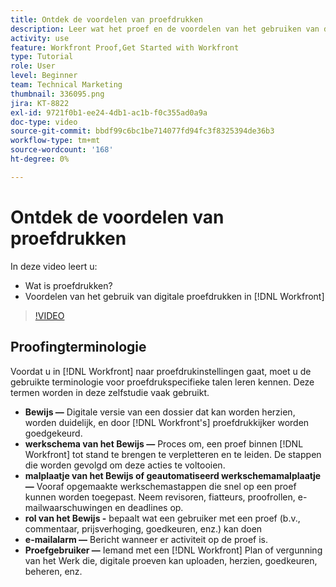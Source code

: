 ```yaml
---
title: Ontdek de voordelen van proefdrukken
description: Leer wat het proef en de voordelen van het gebruiken van digitale proef in  [!DNL  Workfront] is.
activity: use
feature: Workfront Proof,Get Started with Workfront
type: Tutorial
role: User
level: Beginner
team: Technical Marketing
thumbnail: 336095.png
jira: KT-8822
exl-id: 9721f0b1-ee24-4db1-ac1b-f0c355ad0a9a
doc-type: video
source-git-commit: bbdf99c6bc1be714077fd94fc3f8325394de36b3
workflow-type: tm+mt
source-wordcount: '168'
ht-degree: 0%

---
```


# Ontdek de voordelen van proefdrukken

In deze video leert u:

* Wat is proefdrukken?
* Voordelen van het gebruik van digitale proefdrukken in [!DNL Workfront]

>[!VIDEO](https://video.tv.adobe.com/v/336095/?quality=12&learn=on&enablevpops=1)

## Proofingterminologie

Voordat u in [!DNL  Workfront] naar proefdrukinstellingen gaat, moet u de gebruikte terminologie voor proefdrukspecifieke talen leren kennen. Deze termen worden in deze zelfstudie vaak gebruikt.

* **Bewijs —** Digitale versie van een dossier dat kan worden herzien, worden duidelijk, en door [!DNL Workfront's] proefdrukkijker worden goedgekeurd.
* **werkschema van het Bewijs —** Proces om, een proef binnen [!DNL Workfront] tot stand te brengen te verpletteren en te leiden. De stappen die worden gevolgd om deze acties te voltooien.
* **malplaatje van het Bewijs of geautomatiseerd werkschemamalplaatje —** Vooraf opgemaakte werkschemastappen die snel op een proef kunnen worden toegepast. Neem revisoren, fiatteurs, proofrollen, e-mailwaarschuwingen en deadlines op.
* **rol van het Bewijs -** bepaalt wat een gebruiker met een proef (b.v., commentaar, prijsverhoging, goedkeuren, enz.) kan doen
* **e-mailalarm —** Bericht wanneer er activiteit op de proef is.
* **Proefgebruiker —** Iemand met een [!DNL Workfront] Plan of vergunning van het Werk die, digitale proeven kan uploaden, herzien, goedkeuren, beheren, enz.

